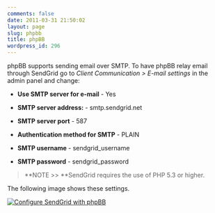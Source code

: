 ```yaml
---
comments: false
date: 2011-03-31 21:50:02
layout: page
slug: phpbb
title: phpBB
wordpress_id: 296
---
```


phpBB supports sending email over SMTP.  To have phpBB relay email through SendGrid go to _Client Communication > E-mail settings_ in the admin panel and change:




  
  * **Use SMTP server for e-mail** - Yes

  
  * **SMTP server address:** - smtp.sendgrid.net

  
  * **SMTP server port** - 587

  
  * **Authentication method for SMTP** - PLAIN

  
  * **SMTP username** - sendgrid_username

  
  * **SMTP password** - sendgrid_password





> **NOTE >> **SendGrid requires the use of PHP 5.3 or higher.



The following image shows these settings.  
  

[![Configure SendGrid with phpBB](http://docs.sendgrid.com/wp-content/uploads/2011/03/phpbbsmtp.gif)](http://docs.sendgrid.com/wp-content/uploads/2011/03/phpbbsmtp.gif)
